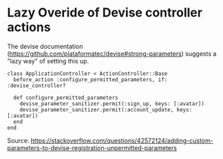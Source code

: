 # Lazy Overide of Devise controller actions

The devise documentation (https://github.com/plataformatec/devise#strong-parameters) suggests a "lazy way" of setting this up.
```
class ApplicationController < ActionController::Base
  before_action :configure_permitted_parameters, if: :devise_controller?

  def configure_permitted_parameters
    devise_parameter_sanitizer.permit(:sign_up, keys: [:avatar])
    devise_parameter_sanitizer.permit(:account_update, keys: [:avatar])
  end
end
```

Source: https://stackoverflow.com/questions/42572124/adding-custom-parameters-to-devise-registration-unpermitted-parameters
